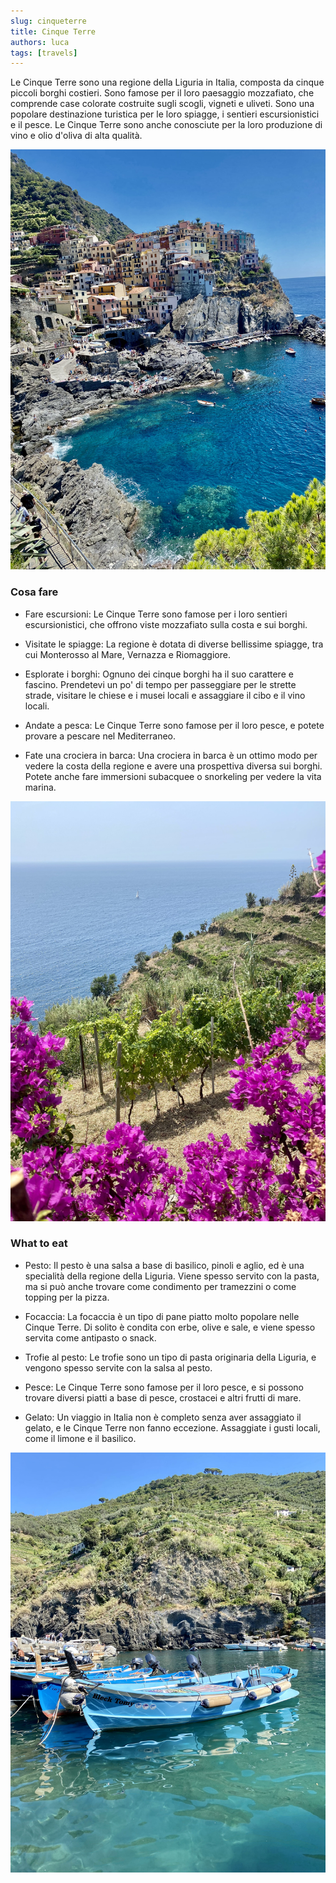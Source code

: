 ```yaml
---
slug: cinqueterre
title: Cinque Terre
authors: luca
tags: [travels]
---
```


Le Cinque Terre sono una regione della Liguria in Italia, composta da cinque piccoli borghi costieri. Sono famose per il loro paesaggio mozzafiato, che comprende case colorate costruite sugli scogli, vigneti e uliveti. Sono una popolare destinazione turistica per le loro spiagge, i sentieri escursionistici e il pesce. Le Cinque Terre sono anche conosciute per la loro produzione di vino e olio d'oliva di alta qualità.

![Picture brussels](./primary.jpg)

### Cosa fare
- Fare escursioni: Le Cinque Terre sono famose per i loro sentieri escursionistici, che offrono viste mozzafiato sulla costa e sui borghi.

- Visitate le spiagge: La regione è dotata di diverse bellissime spiagge, tra cui Monterosso al Mare, Vernazza e Riomaggiore.

- Esplorate i borghi: Ognuno dei cinque borghi ha il suo carattere e fascino. Prendetevi un po' di tempo per passeggiare per le strette strade, visitare le chiese e i musei locali e assaggiare il cibo e il vino locali.

- Andate a pesca: Le Cinque Terre sono famose per il loro pesce, e potete provare a pescare nel Mediterraneo.

- Fate una crociera in barca: Una crociera in barca è un ottimo modo per vedere la costa della regione e avere una prospettiva diversa sui borghi. Potete anche fare immersioni subacquee o snorkeling per vedere la vita marina.

![Picture brussels](./secondary.jpg)

### What to eat
- Pesto: Il pesto è una salsa a base di basilico, pinoli e aglio, ed è una specialità della regione della Liguria. Viene spesso servito con la pasta, ma si può anche trovare come condimento per tramezzini o come topping per la pizza.

- Focaccia: La focaccia è un tipo di pane piatto molto popolare nelle Cinque Terre. Di solito è condita con erbe, olive e sale, e viene spesso servita come antipasto o snack.

- Trofie al pesto: Le trofie sono un tipo di pasta originaria della Liguria, e vengono spesso servite con la salsa al pesto.

- Pesce: Le Cinque Terre sono famose per il loro pesce, e si possono trovare diversi piatti a base di pesce, crostacei e altri frutti di mare.

- Gelato: Un viaggio in Italia non è completo senza aver assaggiato il gelato, e le Cinque Terre non fanno eccezione. Assaggiate i gusti locali, come il limone e il basilico.

![Third](./thernary.jpg)